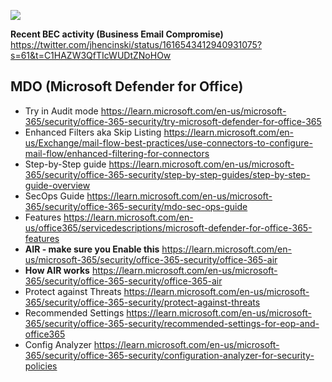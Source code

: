 ![](https://encrypted-tbn0.gstatic.com/images?q=tbn:ANd9GcRUjkG9-rGdaKbfcCGtM3GzTaUfsSxcTmSsSg&usqp=CAU)

**Recent BEC activity (Business Email Compromise)**
<https://twitter.com/jhencinski/status/1616543412940931075?s=61&t=C1HAZW3QfTIcWUDtZNoHOw>

## **MDO (Microsoft Defender for Office)**

-   Try in Audit mode
<https://learn.microsoft.com/en-us/microsoft-365/security/office-365-security/try-microsoft-defender-for-office-365>
-   Enhanced Filters aka Skip Listing
<https://learn.microsoft.com/en-us/Exchange/mail-flow-best-practices/use-connectors-to-configure-mail-flow/enhanced-filtering-for-connectors>
-   Step-by-Step guide
<https://learn.microsoft.com/en-us/microsoft-365/security/office-365-security/step-by-step-guides/step-by-step-guide-overview>
-   SecOps Guide
<https://learn.microsoft.com/en-us/microsoft-365/security/office-365-security/mdo-sec-ops-guide>
-   Features
<https://learn.microsoft.com/en-us/office365/servicedescriptions/microsoft-defender-for-office-365-features>
-   **AIR - make sure you Enable this**
<https://learn.microsoft.com/en-us/microsoft-365/security/office-365-security/office-365-air>
-   **How AIR works** 
<https://learn.microsoft.com/en-us/microsoft-365/security/office-365-security/office-365-air>
-   Protect against Threats
<https://learn.microsoft.com/en-us/microsoft-365/security/office-365-security/protect-against-threats>
-   Recommended Settings
<https://learn.microsoft.com/en-us/microsoft-365/security/office-365-security/recommended-settings-for-eop-and-office365>
-   Config Analyzer
<https://learn.microsoft.com/en-us/microsoft-365/security/office-365-security/configuration-analyzer-for-security-policies>
